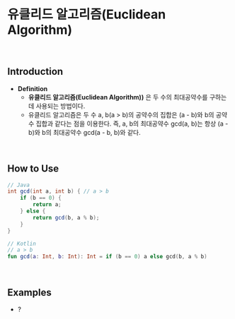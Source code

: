 # 유클리드 알고리즘(Euclidean Algorithm)

<br>

## Introduction
- **Definition**
  - **유클리드 알고리즘(Euclidean Algorithm))** 은 두 수의 최대공약수를 구하는데 사용되는 방법이다.
  - 유클리드 알고리즘은 두 수 a, b(a > b)의 공약수의 집합은 (a - b)와 b의 공약수 집합과 같다는 점을 이용한다. 즉, a, b의 최대공약수 gcd(a, b)는 항상 (a - b)와 b의 최대공약수 gcd(a - b, b)와 같다.
 
<br>

## How to Use
```Java
// Java
int gcd(int a, int b) { // a > b
    if (b == 0) {
        return a;
    } else {
        return gcd(b, a % b);
    }
}
```
```Kotlin
// Kotlin
// a > b
fun gcd(a: Int, b: Int): Int = if (b == 0) a else gcd(b, a % b)
```

<br>

## Examples
- ?
